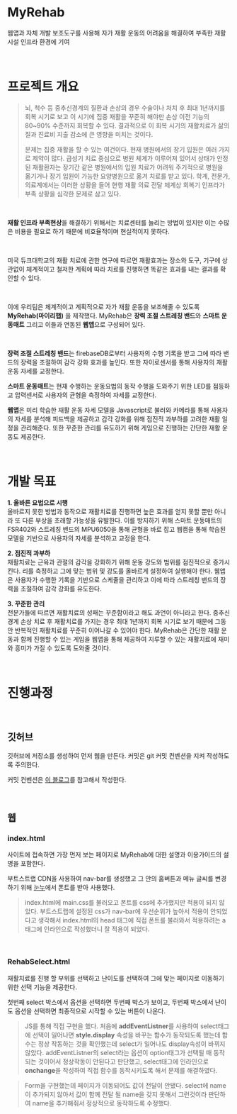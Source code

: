 # MyRehab

웹앱과 자체 개발 보조도구를 사용해 자가 재활 운동의 어려움을 해결하여 부족한 재활 시설 인프라 환경에 기여

<br>

# 프로젝트 개요

> 뇌, 척수 등 중추신경계의 질환과 손상의 경우 수술이나 처치 후 최대 1년까지를 회복 시기로 보고 이 시기에 집중 재활을 꾸준히 해야만 손상 이전 기능의 80~90% 수준까지 회복할 수 있다. 결과적으로 이 회복 시기의 재활치료가 삶의 질과 진료비 지출 감소에 큰 영향을 미치는 것이다.
>
> 문제는 집중 재활을 할 수 있는 여건이다. 현재 병원에서의 장기 입원은 여러 가지로 제약이 많다. 급성기 치료 중심으로 병원 체계가 이루어져 있어서 상태가 안정된 재활환자는 장기간 같은 병원에서의 입원 치료가 어려워 주기적으로 병원을 옮기거나 장기 입원이 가능한 요양병원으로 옮겨 치료를 받고 있다. 학계, 전문가, 의료계에서는 이러한 상황을 들어 현행 재활 의료 전달 체계상 회복기 인프라가 부족 상황을 심각한 문제로 삼고 있다.

<br>

**재활 인프라 부족현상**을 해결하기 위해서는 치료센터를 늘리는 방법이 있지만 이는 수많은 비용을 필요로 하기 때문에 비효율적이며 현실적이지 못하다. 

<br>

미국 듀크대학교의 재활 치료에 관한 연구에 따르면 재활효과는 장소와 도구, 기구에 상관없이 체계적이고 철저한 계획에 따라 치료를 진행하면 똑같은 효과를 내는 결과를 확인할 수 있다.

<br>

이에 우리팀은 체계적이고 계획적으로 자가 재활 운동을 보조해줄 수 있도록 **MyRehab(마이리햅)** 을 제작했다. MyRehab은 **장력 조절 스트레칭 밴드**와 **스마트 운동매트** 그리고 이들과 연동된 **웹앱**으로 구성되어 있다. 

<br>

 **장력 조절 스트레칭 밴드**는 firebaseDB로부터 사용자의 수행 기록을 받고 그에 따라 밴드의 장력을 조절하여 감각 강화 효과를 높인다. 또한 자이로센서를 통해 사용자의 재활 운동 자세를 교정한다.
 
 **스마트 운동매트**는 현재 수행하는 운동요법의 동작 수행을 도와주기 위한 LED를 점등하고 압력센서로 사용자의 균형을 측정하여 자세를 교정한다.
 
 **웹앱**은 미리 학습한 재활 운동 자세 모델을 Javascript로 불러와 카메라를 통해 사용자의 자세를 분석해 피드백을 제공하고 감각 강화를 위해 점진적 과부하를 고려한 재활 일정을 관리해준다. 또한 꾸준한 관리를 유도하기 위해 게임으로 진행하는 간단한 재활 운동도 제공한다.
 
 <br>
 
 # 개발 목표
 
**1. 올바른 요법으로 시행**<br>
올바르지 못한 방법과 동작으로 재활치료를 진행하면 높은 효과를 얻지 못할 뿐만 아니라 또 다른 부상을 초래할 가능성을 유발한다. 이를 방지하기 위해 스마트 운동매트의 FSR402와 스트레칭 밴드의 MPU6050을 통해 균형을 바로 잡고 웹캠을 통해 학습된 모델을 기반으로 사용자의 자세를 분석하고 교정을 한다. 

**2. 점진적 과부하**<br>
재활치료는 근육과 관절의 감각을 강화하기 위해 운동 강도와 범위를 점진적으로 증가시킨다. 리를 측정하고 그에 맞는 범위 및 강도를 올바르게 설정하여 실행해야 한다. 웹앱은 사용자가 수행한 기록을 기반으로 스케줄을 관리하고 이에 따라 스트레칭 밴드의 장력을 조절하여 감각 강화를 유도한다.

**3. 꾸준한 관리**<br>
전문가들에 따르면 재활치료의 성패는 꾸준함이라고 해도 과언이 아니라고 한다. 중추신경계 손상 치료 후 재활치료를 가지는 경우 최대 1년까지 회복 시기로 보기 때문에 그동안 반복적인 재활치료를 꾸준히 이어나갈 수 있어야 한다. MyRehab은 간단한 재활 운동과 함께 진행할 수 있는 게임을 웹앱을 통해 제공하여 지루할 수 있는 재활치료에 재미와 흥미가 가질 수 있도록 도와줄 것이다.

<br>

# 진행과정

<br>

## 깃허브
깃허브에 저장소를 생성하여 먼저 웹을 만든다. 커밋은 git 커밋 컨벤션을 지켜 작성하도록 주의한다.

커밋 컨벤션은 [이 블로그](https://velog.io/@djh20/Git-%EC%A0%9C%EB%8C%80%EB%A1%9C-%EC%82%AC%EC%9A%A9%ED%95%B4%EB%B3%B4%EC%9E%90)를 참고해서 작성한다.

<br>

## 웹

### index.html 

사이트에 접속하면 가장 먼저 보는 페이지로 MyRehab에 대한 설명과 이용가이드의 설명을 포함한다.

부트스트랩 CDN을 사용하여 nav-bar를 생성했고 그 안의 홈버튼과 메뉴 글씨를 변경하기 위해 [눈누](https://noonnu.cc/)에서 폰트를 받아 사용했다.

>index.html에 main.css를 불러오고 폰트를 css에 추가했지만 적용이 되지 않았다. 부트스트랩에 설정된 css가 nav-bar에 우선순위가 높아서 적용이 안되었다고 생각해서 index.html의 head 태그에 직접 폰트를 불러와서 적용하려는 a태그에 인라인으로 작성했더니 잘 적용이 되었다.

<br>

### RehabSelect.html

재활치료를 진행 할 부위를 선택하고 난이도를 선택하여 그에 맞는 페이지로 이동하기 위한 선택 기능을 제공한다.

첫번째 select 박스에서 옵션을 선택하면 두번째 박스가 보이고, 두번째 박스에서 난이도 옵션을 선택하면 최종적으로 시작할 수 있는 버튼이 나온다.

> JS를 통해 직접 구현을 했다. 처음에 **addEventListner**를 사용하여 select태그에 선택이 일어나면 **style.display** 속성을 바꾸는 함수가 동작되도록 했는데 함수는 정상 작동하는 것을 확인했는데 select가 일어나도 display속성이 바뀌지 않았다. addEventListner의 select라는 옵션이 option태그가 선택될 때 동작되는 것이어서 정상작동이 안된다고 판단했고, select태그에 인라인으로 **onchange**을 작성하여 직접 함수를 동작시키도록 해서 문제를 해결하였다.

> Form을 구현했는데 페이지가 이동되어도 값이 전달이 안됐다. select에 name이 추가되지 않아서 값이 함께 전달 될 name을 갖지 못해서 그런것이라 판단하여 name을 추가해줘서 정상적으로 동작하도록 수정했다.
